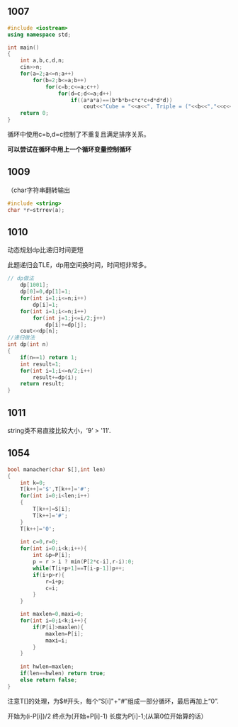 ## 1007

```c++
#include <iostream>
using namespace std;

int main()
{
	int a,b,c,d,n;
	cin>>n;
	for(a=2;a<=n;a++)
		for(b=2;b<=a;b++)
			for(c=b;c<=a;c++)
				for(d=c;d<=a;d++)
					if((a*a*a)==(b*b*b+c*c*c+d*d*d)) 
						cout<<"Cube = "<<a<<", Triple = ("<<b<<","<<c<<","<<d<<")"<<endl; 
	return 0;
} 
```

循环中使用c=b,d=c控制了不重复且满足排序关系。

**可以尝试在循环中用上一个循环变量控制循环**



## 1009

（char字符串翻转输出

```c++
#include <string>
char *r=strrev(a);
```



## 1010

动态规划dp比递归时间更短

此题递归会TLE，dp用空间换时间，时间短非常多。

```c++
// dp做法
	dp[1001];
	dp[0]=0,dp[1]=1;
	for(int i=1;i<=n;i++)
		dp[i]=1;
	for(int i=1;i<=n;i++)
		for(int j=1;j<=i/2;j++)
			dp[i]+=dp[j];
	cout<<dp[n];
//递归做法
int dp(int n)
{
	if(n==1) return 1;
	int result=1;
	for(int i=1;i<=n/2;i++)
		result+=dp(i);
	return result;
} 
```



## 1011

string类不易直接比较大小，‘9’ > '11'.

## 1054

```c++
bool manacher(char S[],int len)
{
	int k=0;
	T[k++]='$',T[k++]='#';
	for(int i=0;i<len;i++)
	{
		T[k++]=S[i];
		T[k++]='#';
	}
	T[k++]='0';
	
	int c=0,r=0;
	for(int i=0;i<k;i++){
		int &p=P[i];
		p = r > i ? min(P[2*c-i],r-i):0;
		while(T[i+p+1]==T[i-p-1])p++;
		if(i+p>r){
			r=i+p;
			c=i;
		}
	}

	int maxlen=0,maxi=0;
	for(int i=0;i<k;i++){
		if(P[i]>maxlen){
			maxlen=P[i];
			maxi=i;
		}
	}
	
	int hwlen=maxlen;
	if(len==hwlen) return true;
	else return false;
}

```

注意T[]的处理，为$#开头，每个“S[i]"+"#”组成一部分循环，最后再加上“0”.

开始为(i-P[i])/2 	终点为(开始+P[i]-1)    长度为P[i]-1;(从第0位开始算的话） 

